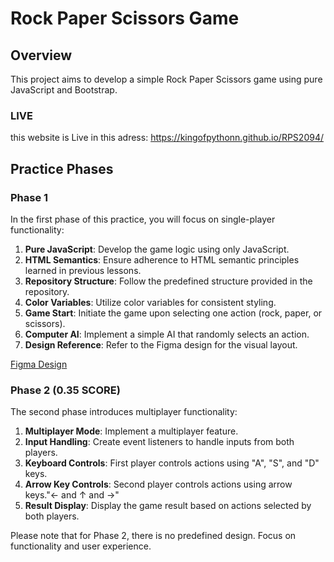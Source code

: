 # Rock Paper Scissors Game

## Overview

This project aims to develop a simple Rock Paper Scissors game using pure JavaScript and Bootstrap.

### LIVE

this website is Live in this adress: https://kingofpythonn.github.io/RPS2094/

## Practice Phases

### Phase 1

In the first phase of this practice, you will focus on single-player functionality:

1. **Pure JavaScript**: Develop the game logic using only JavaScript.
2. **HTML Semantics**: Ensure adherence to HTML semantic principles learned in previous lessons.
3. **Repository Structure**: Follow the predefined structure provided in the repository.
4. **Color Variables**: Utilize color variables for consistent styling.
5. **Game Start**: Initiate the game upon selecting one action (rock, paper, or scissors).
6. **Computer AI**: Implement a simple AI that randomly selects an action.
7. **Design Reference**: Refer to the Figma design for the visual layout.

[Figma Design](https://www.figma.com/file/auNugnfKF5eREyI5PqGurR/gaming-website?type=design&node-id=17%3A3322&mode=design&t=fWR6ikjyJmVJKRxR-1)

### Phase 2 (0.35 SCORE)

The second phase introduces multiplayer functionality:

1. **Multiplayer Mode**: Implement a multiplayer feature.
2. **Input Handling**: Create event listeners to handle inputs from both players.
3. **Keyboard Controls**: First player controls actions using "A", "S", and "D" keys.
4. **Arrow Key Controls**: Second player controls actions using arrow keys."← and ↑ and →"
5. **Result Display**: Display the game result based on actions selected by both players.

Please note that for Phase 2, there is no predefined design. Focus on functionality and user experience.
